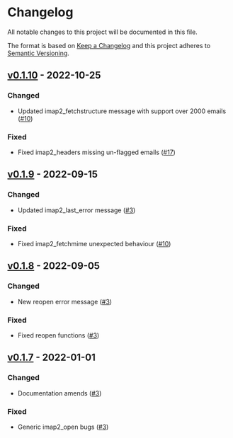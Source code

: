 # Changelog

All notable changes to this project will be documented in this file.

The format is based on [Keep a Changelog](http://keepachangelog.com/en/1.0.0/)
and this project adheres to [Semantic Versioning](http://semver.org/spec/v2.0.0.html).


## [v0.1.10](https://github.com/javanile/php-imap2/compare/0.1.9...0.1.10) - 2022-10-25

### Changed

- Updated imap2_fetchstructure message with support over 2000 emails ([#10](https://github.com/javanile/php-imap2/issues/10))

### Fixed

- Fixed imap2_headers missing un-flagged emails ([#17](https://github.com/javanile/php-imap2/issues/17))



## [v0.1.9](https://github.com/javanile/php-imap2/compare/0.1.8...0.1.9) - 2022-09-15

### Changed

- Updated imap2_last_error message ([#3](https://github.com/javanile/php-imap2/issues/3))

### Fixed

- Fixed imap2_fetchmime unexpected behaviour ([#10](https://github.com/javanile/php-imap2/issues/10))



## [v0.1.8](https://github.com/javanile/php-imap2/compare/0.1.7...0.1.8) - 2022-09-05

### Changed

- New reopen error message ([#3](https://github.com/javanile/php-imap2/issues/3))

### Fixed

- Fixed reopen functions ([#3](https://github.com/javanile/php-imap2/issues/3))



## [v0.1.7](https://github.com/javanile/php-imap2/compare/0.1.0...0.1.7) - 2022-01-01

### Changed

- Documentation amends ([#3](https://github.com/javanile/php-imap2/issues/3))

### Fixed

- Generic imap2_open bugs ([#3](https://github.com/javanile/php-imap2/issues/3)) 
